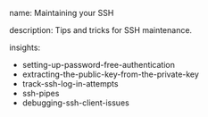 name: Maintaining your SSH

description: Tips and tricks for SSH maintenance.

insights:
  - setting-up-password-free-authentication
  - extracting-the-public-key-from-the-private-key
  - track-ssh-log-in-attempts
  - ssh-pipes
  - debugging-ssh-client-issues
 
